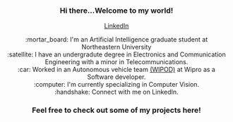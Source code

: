 <h3 align="center">Hi there...Welcome to my world!</h3>
<p align="center">
  <a href="https://www.linkedin.com/in/aadityasp/">LinkedIn</a>
</p>
<p align="center">
   :mortar_board: I'm an Artificial Intelligence graduate student at Northeastern University <br/>
   :satellite: I have an undergradute degree in Electronics and Communication Engineering with a minor in Telecommunications. <br/>
   :car: Worked in an Autonomous vehicle team <a href="https://www.wipro.com/engineeringNXT/wipod-2-0/"> (WIPOD)</a> at Wipro as a Software developer.<br/>
   :computer: I'm currently specializing in Computer Vision. <br/> 
   :handshake: Connect with me on LinkedIn.
</p>
<h3 align="center">Feel free to check out some of my projects here!</h3>


<!---
- 👋 Hi, I’m Aditya.
- 👀 I’m interested in ...
- 🌱 I’m currently learning ...
- 💞️ I’m looking to collaborate on ...
- 📫 How to reach me ...


aadityasp/aadityasp is a ✨ special ✨ repository because its `README.md` (this file) appears on your GitHub profile.
You can click the Preview link to take a look at your changes.
--->
